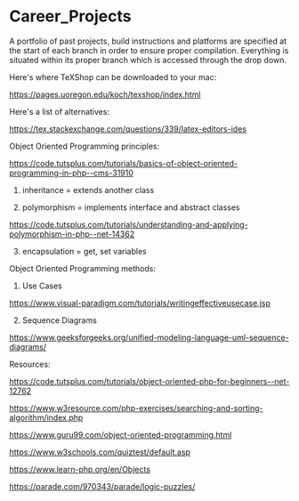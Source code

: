 # Career_Projects
A portfolio of past projects, build instructions and platforms are specified at the start of each branch in order to ensure proper compilation.  Everything is situated within its proper branch which is accessed through the drop down.   


Here's where TeXShop can be downloaded to your mac:

https://pages.uoregon.edu/koch/texshop/index.html

Here's a list of alternatives:

https://tex.stackexchange.com/questions/339/latex-editors-ides


Object Oriented Programming principles:

https://code.tutsplus.com/tutorials/basics-of-object-oriented-programming-in-php--cms-31910

1. inheritance = extends another class

2. polymorphism = implements interface and abstract classes

https://code.tutsplus.com/tutorials/understanding-and-applying-polymorphism-in-php--net-14362

3. encapsulation = get, set variables

Object Oriented Programming methods:

1. Use Cases

https://www.visual-paradigm.com/tutorials/writingeffectiveusecase.jsp

2. Sequence Diagrams

https://www.geeksforgeeks.org/unified-modeling-language-uml-sequence-diagrams/

Resources:

https://code.tutsplus.com/tutorials/object-oriented-php-for-beginners--net-12762

https://www.w3resource.com/php-exercises/searching-and-sorting-algorithm/index.php

https://www.guru99.com/object-oriented-programming.html

https://www.w3schools.com/quiztest/default.asp

https://www.learn-php.org/en/Objects

https://parade.com/970343/parade/logic-puzzles/

